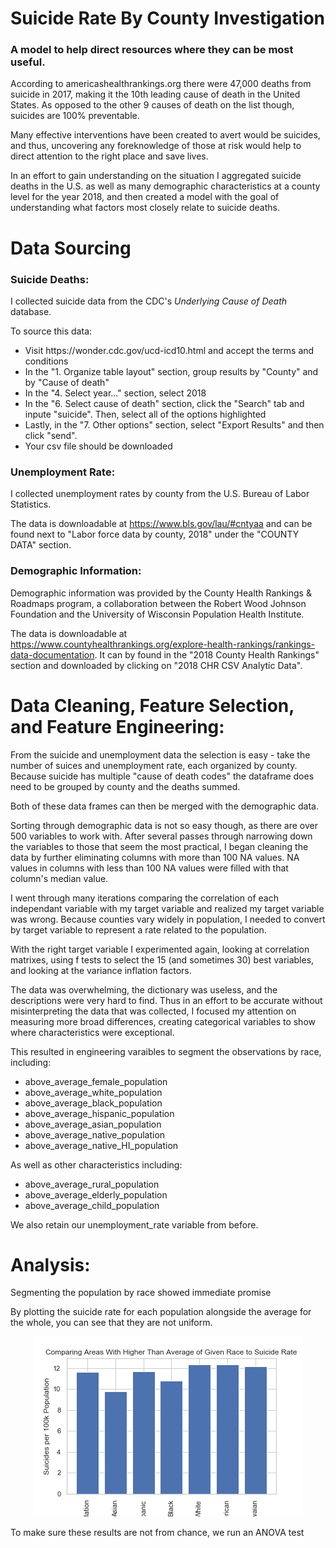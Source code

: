 # **Suicide Rate By County Investigation**

### <b>A model to help direct resources where they can be most useful.</b>

According to americashealthrankings.org there were 47,000 deaths from suicide in 2017, making it the 10th leading cause of death in the United States. As opposed to the other 9 causes of death on the list though, suicides are 100% preventable.

Many effective interventions have been created to avert would be suicides, and thus, uncovering any foreknowledge of those at risk would help to direct attention to the right place and save lives.

In an effort to gain understanding on the situation I aggregated suicide deaths in the U.S. as well as many demographic characteristics at a county level for the year 2018, and then created a model with the goal of understanding what factors most closely relate to suicide deaths.

# Data Sourcing

### <b>Suicide Deaths:</b>

I collected suicide data from the CDC's <em>Underlying Cause of Death</em> database.

To source this data:

<ul>
<li>Visit https://wonder.cdc.gov/ucd-icd10.html and accept the terms and conditions</li>
<li>In the "1. Organize table layout" section, group results by "County" and by "Cause of death"</li>
<li>In the "4. Select year..." section, select 2018</li>
<li>In the "6. Select cause of death" section, click the "Search" tab and inpute "suicide". Then, select all of the options highlighted</li>
<li>Lastly, in the "7. Other options" section, select "Export Results" and then click "send".</li>
<li>Your csv file should be downloaded</li>
</ul>

### <b>Unemployment Rate:</b>

I collected unemployment rates by county from the U.S. Bureau of Labor Statistics.

The data is downloadable at https://www.bls.gov/lau/#cntyaa and can be found next to "Labor force data by county, 2018" under the "COUNTY DATA" section.

### <b>Demographic Information:</b>

Demographic information was provided by the County Health Rankings & Roadmaps program, a collaboration between the Robert Wood Johnson Foundation and the University of Wisconsin Population Health Institute.

The data is downloadable at https://www.countyhealthrankings.org/explore-health-rankings/rankings-data-documentation. It can by found in the "2018 County Health Rankings" section and downloaded by clicking on "2018 CHR CSV Analytic Data".

# Data Cleaning, Feature Selection, and Feature Engineering:

From the suicide and unemployment data the selection is easy - take the number of suices and unemployment rate, each organized by county. Because suicide has multiple "cause of death codes" the dataframe does need to be grouped by county and the deaths summed.

Both of these data frames can then be merged with the demographic data.

Sorting through demographic data is not so easy though, as there are over 500 variables to work with. After several passes through narrowing down the variables to those that seem the most practical, I began cleaning the data by further eliminating columns with more than 100 NA values. NA values in columns with less than 100 NA values were filled with that column's median value.

I went through many iterations comparing the correlation of each independant variable with my target variable and realized my target variable was wrong. Because counties vary widely in population, I needed to convert by target variable to represent a rate related to the population.

With the right target variable I experimented again, looking at correlation matrixes, using f tests to select the 15 (and sometimes 30) best variables, and looking at the variance inflation factors.

The data was overwhelming, the dictionary was useless, and the descriptions were very hard to find. Thus in an effort to be accurate without misinterpreting the data that was collected, I focused my attention on measuring more broad differences, creating categorical variables to show where characteristics were exceptional.

This resulted in engineering varaibles to segment the observations by race, including:

<ul>
<li>above_average_female_population</li>
<li>above_average_white_population</li>
<li>above_average_black_population</li>
<li>above_average_hispanic_population</li>
<li>above_average_asian_population</li>
<li>above_average_native_population</li>
<li>above_average_native_HI_population</li>
</ul>
As well as other characteristics including:
<ul>
<li>above_average_rural_population</li>
<li>above_average_elderly_population</li>
<li>above_average_child_population</li
></ul>
We also retain our unemployment_rate variable from before.

# Analysis:

Segmenting the population by race showed immediate promise

By plotting the suicide rate for each population alongside the average for the whole, you can see that they are not uniform.

<p align='center'>
<img src='images/suicide_rate_by_race.png'>
</p>

To make sure these results are not from chance, we run an ANOVA test
